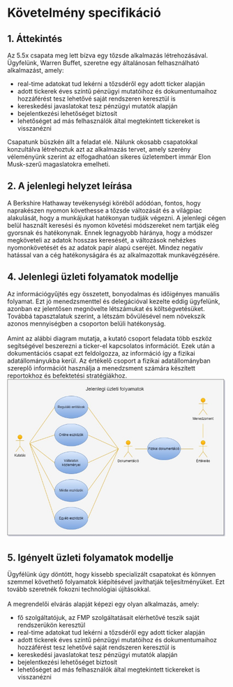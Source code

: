 # Követelmény specifikáció

## 1. Áttekintés

Az 5.5x csapata meg lett bízva egy tőzsde alkalmazás létrehozásával. Ügyfelünk, Warren Buffet, szeretne egy általánosan felhasználható alkalmazást, amely: 
<ul>
  <li>real-time adatokat tud lekérni a tőzsdéről egy adott ticker alapján</li>
  <li>adott tickerek éves színtű pénzügyi mutatóihoz és dokumentumaihoz hozzáférést tesz lehetővé saját rendszeren keresztül is</li>
  <li>kereskedési javaslatokat tesz pénzügyi mutatók alapján</li>
  <li>bejelentkezési lehetőséget biztosít</li>
  <li>lehetőséget ad más felhasználók által megtekintett tickereket is visszanézni</li>
</ul>
Csapatunk büszkén állt a feladat elé. Nálunk okosabb csapatokkal konzultálva létrehoztuk azt az alkalmazás tervet, amely szerény véleményünk szerint az elfogadhatóan sikeres üzletembert immár Elon Musk-szerű magaslatokra emelheti.


## 2. A jelenlegi helyzet leírása

A Berkshire Hathaway tevékenységi köréből adódóan, fontos, hogy naprakészen nyomon követhesse a tőzsde változását és a világpiac alakulását, hogy a munkájukat hatékonyan tudják végezni. A jelenlegi cégen belül használt keresési és nyomon követési módszereket nem tartják elég gyorsnak és hatékonynak. Ennek legnagyobb háránya, hogy a módszer megköveteli az adatok hosszas keresését, a változások nehézkes nyomonkövetését és az adatok papír alapú cseréjét. Mindez negatív hatással van a cég hatékonyságára és az alkalmazottak munkavégzésére.


## 4. Jelenlegi üzleti folyamatok modellje

Az információgyűjtés egy összetett, bonyodalmas és időigényes manuális folyamat. Ezt jó menedzsmenttel és delegációval kezelte eddig ügyfelünk, azonban ez jelentősen megnövelte létszámukat és költségvetésüket. Továbbá tapasztalatuk szerint, a létszám bővülésével nem növekszik azonos mennyiségben a csoporton belüli hatékonyság. 
<br>
<br>
Amint az alábbi diagram mutatja, a kutató csoport feladata több eszköz segítségével beszerezni a ticker-el kapcsolatos információt. Ezek után a dokumentációs csapat ezt feldolgozza, az információ így a fizikai adatállományukba kerül. Az értékelő csoport a fizikai adatállományban szereplő információt használja a menedzsment számára készített reportokhoz és befektetési stratégiákhoz.
<br>
<img src="https://raw.githubusercontent.com/lesheidrich/stock_analysis_afp_II/main/img/docs/kov_spec_jelenlegi_uzleti_folyamatok.jpg" alt="jelenlegi üzleti folyamatok diagram">


## 5. Igényelt üzleti folyamatok modellje

Ügyfélünk úgy döntött, hogy kissebb specializált csapatokat és könnyen szemmel követhető folyamatok kiépítésével javíthatják teljesítményüket. Ezt tovább szeretnék fokozni technológiai újításokkal.
<br><br>
A megrendelői elvárás alapját képezi egy olyan alkalmazás, amely:
<ul>
  <li>fő szolgáltatójuk, az FMP szolgáltatásait elérhetővé teszik saját rendszerükön keresztül</li>
  <li>real-time adatokat tud lekérni a tőzsdéről egy adott ticker alapján</li>
  <li>adott tickerek éves színtű pénzügyi mutatóihoz és dokumentumaihoz hozzáférést tesz lehetővé saját rendszeren keresztül is</li>
  <li>kereskedési javaslatokat tesz pénzügyi mutatók alapján</li>
  <li>bejelentkezési lehetőséget biztosít</li>
  <li>lehetőséget ad más felhasználók által megtekintett tickereket is visszanézni</li>
</ul>

